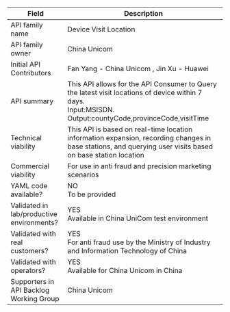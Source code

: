 | **Field** | Description | 
| ---- | ----- |
| API family name | Device Visit Location | 
| API family owner | China Unicom |
| Initial API Contributors | Fan Yang - China Unicom , Jin Xu - Huawei |
| API summary | This API allows for the API Consumer to Query the latest visit locations of device within 7 days.<br>Input:MSISDN.<br>Output:countyCode,provinceCode,visitTime|
| Technical viability | This API is based on real-time location information expansion, recording changes in base stations, and querying user visits based on base station location |
| Commercial viability | For use in anti fraud and precision marketing scenarios| 
| YAML code available? | NO<br>To be provided  |
| Validated in lab/productive environments? | YES<br>Available in China UniCom test environment |
| Validated with real customers? | YES<br>For anti fraud use by the Ministry of Industry and Information Technology of China |
| Validated with operators? | YES<br>Available for China Unicom in China |
| Supporters in API Backlog Working Group | China Unicom |